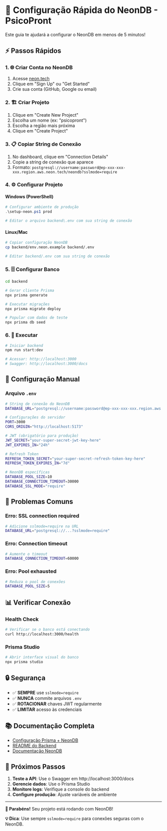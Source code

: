 # 🚀 Configuração Rápida do NeonDB - PsicoPront

Este guia te ajudará a configurar o NeonDB em menos de 5 minutos!

## ⚡ Passos Rápidos

### 1. 🌐 Criar Conta no NeonDB

1. Acesse [neon.tech](https://neon.tech)
2. Clique em "Sign Up" ou "Get Started"
3. Crie sua conta (GitHub, Google ou email)

### 2. 🏗️ Criar Projeto

1. Clique em "Create New Project"
2. Escolha um nome (ex: "psicopront")
3. Escolha a região mais próxima
4. Clique em "Create Project"

### 3. 📋 Copiar String de Conexão

1. No dashboard, clique em "Connection Details"
2. Copie a string de conexão que aparece
3. Formato: `postgresql://username:password@ep-xxx-xxx-xxx.region.aws.neon.tech/neondb?sslmode=require`

### 4. ⚙️ Configurar Projeto

#### Windows (PowerShell)
```powershell
# Configurar ambiente de produção
.\setup-neon.ps1 prod

# Editar o arquivo backend\.env com sua string de conexão
```

#### Linux/Mac
```bash
# Copiar configuração NeonDB
cp backend/env.neon.example backend/.env

# Editar backend/.env com sua string de conexão
```

### 5. 🗄️ Configurar Banco

```bash
cd backend

# Gerar cliente Prisma
npx prisma generate

# Executar migrações
npx prisma migrate deploy

# Popular com dados de teste
npx prisma db seed
```

### 6. 🚀 Executar

```bash
# Iniciar backend
npm run start:dev

# Acessar: http://localhost:3000
# Swagger: http://localhost:3000/docs
```

## 🔧 Configuração Manual

### Arquivo `.env`

```bash
# String de conexão do NeonDB
DATABASE_URL="postgresql://username:password@ep-xxx-xxx-xxx.region.aws.neon.tech/neondb?sslmode=require"

# Configurações do servidor
PORT=3000
CORS_ORIGIN="http://localhost:5173"

# JWT (obrigatório para produção)
JWT_SECRET="your-super-secret-jwt-key-here"
JWT_EXPIRES_IN="24h"

# Refresh Token
REFRESH_TOKEN_SECRET="your-super-secret-refresh-token-key-here"
REFRESH_TOKEN_EXPIRES_IN="7d"

# NeonDB específicas
DATABASE_POOL_SIZE=10
DATABASE_CONNECTION_TIMEOUT=30000
DATABASE_SSL_MODE="require"
```

## 🚨 Problemas Comuns

### Erro: SSL connection required
```bash
# Adicione sslmode=require na URL
DATABASE_URL="postgresql://...?sslmode=require"
```

### Erro: Connection timeout
```bash
# Aumente o timeout
DATABASE_CONNECTION_TIMEOUT=60000
```

### Erro: Pool exhausted
```bash
# Reduza o pool de conexões
DATABASE_POOL_SIZE=5
```

## 📊 Verificar Conexão

### Health Check
```bash
# Verificar se o banco está conectando
curl http://localhost:3000/health
```

### Prisma Studio
```bash
# Abrir interface visual do banco
npx prisma studio
```

## 🔒 Segurança

- ✅ **SEMPRE** use `sslmode=require`
- ✅ **NUNCA** commite arquivos `.env`
- ✅ **ROTACIONAR** chaves JWT regularmente
- ✅ **LIMITAR** acesso às credenciais

## 📚 Documentação Completa

- [Configuração Prisma + NeonDB](backend/prisma/neon-setup.md)
- [README do Backend](backend/README.md)
- [Documentação NeonDB](https://neon.tech/docs)

## 🎯 Próximos Passos

1. **Teste a API**: Use o Swagger em http://localhost:3000/docs
2. **Gerencie dados**: Use o Prisma Studio
3. **Monitore logs**: Verifique a console do backend
4. **Configure produção**: Ajuste variáveis de ambiente

---

**🎉 Parabéns!** Seu projeto está rodando com NeonDB!

**💡 Dica**: Use sempre `sslmode=require` para conexões seguras com o NeonDB.
